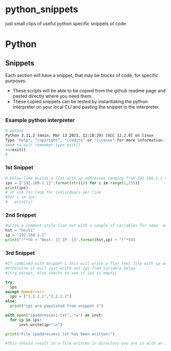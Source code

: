 # python_snippets
just small clips of useful python specific snippets of code

# Python

## Snippets

Each section will have a snippet, that may be blocks of code, for specific purposes.
* These scripts will be able to be copied from the github readme page and pasted directly where you need them.
* These copied snippets can be tested by instantiating the python interpreter on your local CLI and pasting the snippet in the interpreter.
### Example python interpreter
```bash
# python
Python 3.11.2 (main, Mar 13 2023, 12:18:29) [GCC 12.2.0] on linux
Type "help", "copyright", "credits" or "license" for more information.
>>># to exit remember type exit()
>>>exit()
#

```

### 1st Snippet 
```python
# below line builds a list with ip addresses ranging from 192.168.1.1 to 192.168.1.254
ips = ["192.168.1.{}".format(str(i)) for i in range(1,255)]
print(ips)
# or use for loop for individuals per line
#for i in ips:
#	print(i)


```

### 2nd Snippet
```python
#write a comment style line out with a couple of variables for name  and IP
hst = "host1"
ip = "192.168.1.1"
print("!"*50 + "Host: {} IP: {}".format(hst,ip) + "!"*50)

```

### 3rd Snippet
```python
#If combined with Snippet 1 this will write a flat text file with ip addresses in it from ips
#otherwise it will just write out ips from variable below
#(try,except, else checks to see if ips is empty)

try:
  ips
except NameError:
  ips = ["1.1.1.1","2.2.2.2"]
else:
  print("ips are populated from snippet 1")

with open("ipaddresses1.txt", "w") as invt:
  for ip in ips:
	  invt.write(ip+"\n")

print("File ipaddresses1.txt has been written!")

#This should result in a file written in directory you are in with an ip per line

